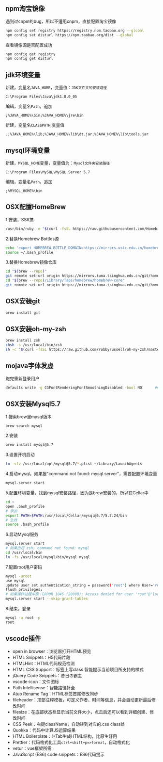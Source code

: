 ## npm淘宝镜像

遇到过cnpm的bug，所以不适用cnpm，直接配置淘宝镜像

```bash
npm config set registry https://registry.npm.taobao.org --global
npm config set disturl https://npm.taobao.org/dist --global
```
查看镜像源是否配置成功
```bash
npm config get registry
npm config get disturl
```

## jdk环境变量

新建，变量名`JAVA_HOME`，变量值：`JDK文件夹的安装路径`
```text
C:\Program Files\Java\jdk1.8.0_05
```
编辑，变量名`Path`，追加
```text
;%JAVA_HOME%\bin;%JAVA_HOME%\jre\bin
```
新建，变量名`CLASSPATH`,变量值
```text
.;%JAVA_HOME%\lib;%JAVA_HOME%\lib\dt.jar;%JAVA_HOME%\lib\tools.jar
```

## mysql环境变量

新建，`MYSQL_HOME`变量，变量值为：`Mysql文件夹安装路径`
```text
C:\Program Files\MySQL\MySQL Server 5.7
```
编辑，变量名`Path`，追加
```text
;%MYSQL_HOME%\bin
```

## OSX配置HomeBrew

1.安装，SSR搞
```bash
/usr/bin/ruby -e "$(curl -fsSL https://raw.githubusercontent.com/Homebrew/install/master/install)"
```
2.替换Homebrew Bottles源

```bash
echo 'export HOMEBREW_BOTTLE_DOMAIN=https://mirrors.ustc.edu.cn/homebrew-bottles' >> ~/.bash_profile
source ~/.bash_profile
```
3.替换Homebrew镜像仓库
```bash
cd "$(brew --repo)"    
git remote set-url origin https://mirrors.tuna.tsinghua.edu.cn/git/homebrew/brew.git 
cd "$(brew --repo)/Library/Taps/homebrew/homebrew-core"
git remote set-url origin https://mirrors.tuna.tsinghua.edu.cn/git/homebrew/homebrew-core.git
```

## OSX安装git
```bash
brew install git
```

## OSX安装oh-my-zsh
```bash
brew install zsh
chsh -s /usr/local/bin/zsh
sh -c "$(curl -fsSL https://raw.github.com/robbyrussell/oh-my-zsh/master/tools/install.sh)"
```

## mojava字体发虚

跑完重新登录用户
```bash
defaults write -g CGFontRenderingFontSmoothingDisabled -bool NO      ## 切换为YES则恢复Mojave默认的模式
```

## OSX安装Mysql5.7

1.搜索brew里mysql版本
```bash
brew search mysql
```
2.安装
```bash
brew install mysql@5.7
```
3.设置开机启动
```bash
ln -sfv /usr/local/opt/mysql@5.7/*.plist ~/Library/LaunchAgents
```
4.启动mysql，如果报"command not found: mysql.server"，需要配置环境变量
```bash
mysql.server start
```
5.配置环境变量，找到mysql安装路径，因为是brew安装的，所以在Cellar中
```bash
cd ~
open .bash_profile
# 添加
export PATH=$PATH:/usr/local/Cellar/mysql@5.7/5.7.24/bin
# 生效
source .bash_profile
```
6.启动Mysql服务
```bash
mysql.server start
# 如果出现 zsh: command not found: mysql
cd /usr/local/bin
ln -fs /usr/local/mysql/bin/mysql mysql
```
7.配置root用户密码
```bash
mysql -uroot
use mysql
update user set authentication_string = password('root') where User='root';
flush privileges;
# 如果操作过程中报：ERROR 1045 (28000): Access denied for user 'root'@'localhost' (using password: YES)
mysql.server start --skip-grant-tables
```
8.结束，登录
```bash
mysql -u root -p
root
```


## vscode插件
  - open in browser：浏览器打开HTML预览
  - HTML Snippets：H5代码片段
  - HTMLHint：HTML代码规范检测
  - HTML CSS Support：标签上写class 智能提示当前项目所支持的样式
  - jQuery Code Snippets：昔日の霸主
  - vscode-icon：文件图标
  - Path Intellisense：智能路径补全
  - Atuo Rename Tag：HTML标签首尾修改同步
  - fileheader：顶部注释模板，可定义作者、时间等信息，并会自动更新最后修改时间
  - filesize：在底部状态栏显示当前文件大小，点击后还可以看到详细创建、修改时间
  - CSS Peek：右键className，自动转到对应的.css class处
  - Quokka：代码中计算JS运算结果
  - HTML Boilerplate：!+Tab生成HTML结构，比原生好用
  - Prettier：代码格式化工具`ctrl+shift+p=>format`，自动格式化
  - vetur：vue框架所需
  - JavaScript (ES6) code snippets：ES6代码提示